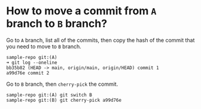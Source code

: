# How to move a commit from `A` branch to `B` branch?

Go to `A` branch, list all of the commits, then copy the hash of the commit that you need to move to `B` branch.

```console
sample-repo git:(A) 
➜ git log --oneline
bb35b82 (HEAD -> main, origin/main, origin/HEAD) commit 1
a99d76e commit 2
```

Go to `B` branch, then `cherry-pick` the commit.

```console
sample-repo git:(A) git switch B
sample-repo git:(B) git cherry-pick a99d76e
```
